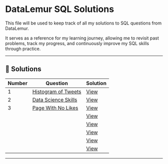 # DataLemur SQL Solutions

This file will be used to keep track of all my solutions to SQL questions from DataLemur.

It serves as a reference for my learning journey, allowing me to revisit past problems, track my progress, and continuously improve my SQL skills through practice.

---

## 📂 Solutions

| Number | Question | Solution |
|--------|----------|----------|
| 1 | [Histogram of Tweets](https://datalemur.com/questions/sql-histogram-tweets) | [View](data-analytics/blob/main/DataLemur/Easy/01_Histogram_of_Tweets.sql) |
| 2 | [Data Science Skills](https://datalemur.com/questions/matching-skills) | [View](solutions/example_question.sql) |
| 3 | [Page With No Likes](https://datalemur.com/questions/sql-page-with-no-likes) | [View]() |
|  | []() | [View]() |
|  | []() | [View]() |
|  | []() | [View]() |
|  | []() | [View]() |
|  | []() | [View]() |

---
